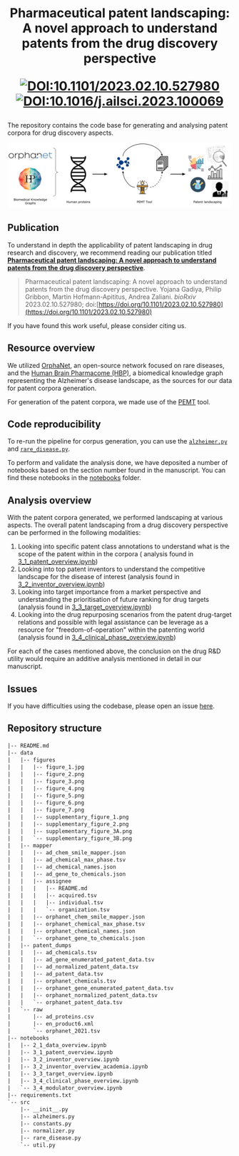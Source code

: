 <h1 align="center">
  Pharmaceutical patent landscaping: A novel approach to understand patents from the drug discovery perspective
  <br/>

 [![DOI:10.1101/2023.02.10.527980](http://img.shields.io/badge/Preprint-10.1101/2023.02.10.527980-B31B1B.svg)](https://doi.org/10.1101/2023.02.10.527980)
 [![DOI:10.1016/j.ailsci.2023.100069](http://img.shields.io/badge/AI_in_Life_Science-10.1101/2023.02.10.527980-2986CC.svg)](https://doi.org/10.1016/j.ailsci.2023.100069)

</h1>

The repository contains the code base for generating and analysing patent corpora for drug discovery aspects.

<p align="center">
  <img src="data/figures/figure_1.jpg">
</p>

## Publication

To understand in depth the applicability of patent landscaping in drug research and discovery, we recommend reading our
publication titled [**Pharmaceutical patent landscaping: A novel approach to understand patents from the drug discovery
perspective**](https://doi.org/10.1101/2023.02.10.527980).

> Pharmaceutical patent landscaping: A novel approach to understand patents from the drug discovery perspective. Yojana Gadiya, Philip Gribbon, Martin Hofmann-Apititus, Andrea Zaliani. *bioRxiv* 2023.02.10.527980; doi:[https://doi.org/10.1101/2023.02.10.527980](https://doi.org/10.1101/2023.02.10.527980)

If you have found this work useful, please consider citing us.

## Resource overview

We utilized [OrphaNet](https://www.orpha.net/consor/cgi-bin/index.php), an open-source network focused on rare diseases,
and the [Human Brain Pharmacome (HBP)](https://www.scai.fraunhofer.de/en/projects/Human-Brain-Pharmacome.html), a
biomedical knowledge graph representing the Alzheimer's disease landscape, as the sources for our data for patent
corpora generation.

For generation of the patent corpora, we made use of the [PEMT](https://github.com/Fraunhofer-ITMP/PEMT) tool.

## Code reproducibility

To re-run the pipeline for corpus generation, you can use the [`alzheimer.py`](src/alzheimers.py)
and [`rare_disease.py`](src/rare_disease.py).

To perform and validate the analysis done, we have deposited a number of notebooks based on the section number found in
the manuscript. You can find these notebooks in the [notebooks](notebooks) folder.

## Analysis overview

With the patent corpora generated, we performed landscaping at various aspects. The overall patent landscaping from a
drug discovery perspective can be performed in the following modalities:

1. Looking into specific patent class annotations to understand what is the scope of the patent within in the corpora (
   analysis found in [3_1_patent_overview.ipynb](notebooks%2F3_1_patent_overview.ipynb))
2. Looking into top patent inventors to understand the competitive landscape for the disease of interest (analysis found
   in [3_2_inventor_overview.ipynb](notebooks%2F3_2_inventor_overview.ipynb))
3. Looking into target importance from a market perspective and understanding the prioritisation of future ranking for
   drug targets (analysis found in [3_3_target_overview.ipynb](notebooks%2F3_3_target_overview.ipynb))
4. Looking into the drug repurposing scenarios from the patent drug-target relations and possible with legal assistance
   can be leverage as a resource for "freedom-of-operation" within the patenting world (analysis found
   in [3_4_clinical_phase_overview.ipynb](notebooks%2F3_4_clinical_phase_overview.ipynb))

For each of the cases mentioned above, the conclusion on the drug R&D utility would require an additive analysis
mentioned in detail in our manuscript.

## Issues

If you have difficulties using the codebase, please open an
issue [here](https://github.com/Fraunhofer-ITMP/Pharmaceutical-patent-landscaping/issues).

## Repository structure

```
|-- README.md
|-- data
|   |-- figures
|   |   |-- figure_1.jpg
|   |   |-- figure_2.png
|   |   |-- figure_3.png
|   |   |-- figure_4.png
|   |   |-- figure_5.png
|   |   |-- figure_6.png
|   |   |-- figure_7.png
|   |   |-- supplementary_figure_1.png
|   |   |-- supplementary_figure_2.png
|   |   |-- supplementary_figure_3A.png
|   |   `-- supplementary_figure_3B.png
|   |-- mapper
|   |   |-- ad_chem_smile_mapper.json
|   |   |-- ad_chemical_max_phase.tsv
|   |   |-- ad_chemical_names.json
|   |   |-- ad_gene_to_chemicals.json
|   |   |-- assignee
|   |   |   |-- README.md
|   |   |   |-- acquired.tsv
|   |   |   |-- individual.tsv
|   |   |   `-- organization.tsv
|   |   |-- orphanet_chem_smile_mapper.json
|   |   |-- orphanet_chemical_max_phase.tsv
|   |   |-- orphanet_chemical_names.json
|   |   `-- orphanet_gene_to_chemicals.json
|   |-- patent_dumps
|   |   |-- ad_chemicals.tsv
|   |   |-- ad_gene_enumerated_patent_data.tsv
|   |   |-- ad_normalized_patent_data.tsv
|   |   |-- ad_patent_data.tsv
|   |   |-- orphanet_chemicals.tsv
|   |   |-- orphanet_gene_enumerated_patent_data.tsv
|   |   |-- orphanet_normalized_patent_data.tsv
|   |   `-- orphanet_patent_data.tsv
|   `-- raw
|       |-- ad_proteins.csv
|       |-- en_product6.xml
|       `-- orphanet_2021.tsv
|-- notebooks
|   |-- 2_1_data_overview.ipynb
|   |-- 3_1_patent_overview.ipynb
|   |-- 3_2_inventor_overview.ipynb
|   |-- 3_2_inventor_overview_academia.ipynb
|   |-- 3_3_target_overview.ipynb
|   |-- 3_4_clinical_phase_overview.ipynb
|   `-- 3_4_modulator_overview.ipynb
|-- requirements.txt
`-- src
    |-- __init__.py
    |-- alzheimers.py
    |-- constants.py
    |-- normalizer.py
    |-- rare_disease.py
    `-- util.py
```
